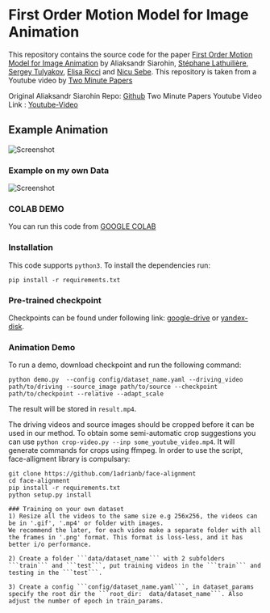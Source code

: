 # First Order Motion Model for Image Animation

This repository contains the source code for the paper [First Order Motion Model for Image Animation](https://papers.nips.cc/paper/8935-first-order-motion-model-for-image-animation) by Aliaksandr Siarohin, [Stéphane Lathuilière](http://stelat.eu), [Sergey Tulyakov](http://stulyakov.com), [Elisa Ricci](http://elisaricci.eu/) and [Nicu Sebe](http://disi.unitn.it/~sebe/). 
This repository is taken from a Youtube video by [Two Minute Papers](https://www.youtube.com/watch?v=mUfJOQKdtAk&t=17s)

Original Aliaksandr Siarohin Repo: [Github](https://github.com/AliaksandrSiarohin/first-order-model)
Two Minute Papers Youtube Video Link : [Youtube-Video](https://www.youtube.com/watch?v=mUfJOQKdtAk&t=17s)

## Example Animation
![Screenshot](https://github.com/snehitvaddi/Deep-Fake_First_Order_Model/blob/master/sup-mat/vox-teaser.gif)
### Example on my own Data
![Screenshot](https://github.com/snehitvaddi/Deep-Fake_First_Order_Model/blob/master/sup-mat/download.gif)
### COLAB DEMO
You can run this code from  [GOOGLE COLAB](https://colab.research.google.com/drive/11YHTBYpBDoG28RwmVKj2VYt2jBblMh1M?usp=sharing)
### Installation
This code supports ```python3```. To install the dependencies run:
```
pip install -r requirements.txt
```
### Pre-trained checkpoint
Checkpoints can be found under following link: [google-drive](https://drive.google.com/open?id=1PyQJmkdCsAkOYwUyaj_l-l0as-iLDgeH) or [yandex-disk](https://yadi.sk/d/lEw8uRm140L_eQ).

### Animation Demo
To run a demo, download checkpoint and run the following command:
```
python demo.py  --config config/dataset_name.yaml --driving_video path/to/driving --source_image path/to/source --checkpoint path/to/checkpoint --relative --adapt_scale
```
The result will be stored in ```result.mp4```.

The driving videos and source images should be cropped before it can be used in our method. To obtain some semi-automatic crop suggestions you can use ```python crop-video.py --inp some_youtube_video.mp4```. It will generate commands for crops using ffmpeg. In order to use the script, face-alligment library is compulsary:
```
git clone https://github.com/1adrianb/face-alignment
cd face-alignment
pip install -r requirements.txt
python setup.py install

### Training on your own dataset
1) Resize all the videos to the same size e.g 256x256, the videos can be in '.gif', '.mp4' or folder with images.
We recommend the later, for each video make a separate folder with all the frames in '.png' format. This format is loss-less, and it has better i/o performance.

2) Create a folder ```data/dataset_name``` with 2 subfolders ```train``` and ```test```, put training videos in the ```train``` and testing in the ```test```.

3) Create a config ```config/dataset_name.yaml```, in dataset_params specify the root dir the ```root_dir:  data/dataset_name```. Also adjust the number of epoch in train_params.

